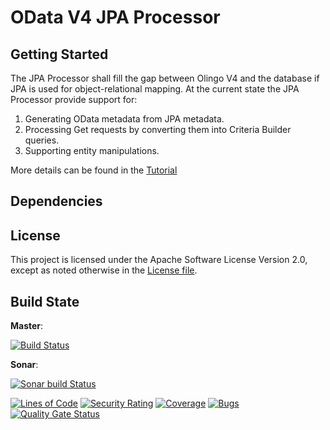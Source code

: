 # OData V4 JPA Processor

## Getting Started

The JPA Processor shall fill the gap between Olingo V4 and the database if JPA is used for object-relational mapping.
At the current state the JPA Processor provide support for:  
1. Generating OData metadata from JPA metadata.  
2. Processing Get requests by converting them into Criteria Builder queries.  
3. Supporting entity manipulations.  

More details can be found in the [Tutorial](https://github.com/SAP/olingo-jpa-processor-v4/blob/develop/jpa-tutorial/Tutorials/Introduction/Introduction.md)

## Dependencies

## License

This project is licensed under the Apache Software License Version 2.0, except as noted otherwise in the [License file](/LICENSE.txt).

## Build State

__Master__: 

[![Build Status](https://prod-build10200.wdf.sap.corp/job/odata-jpa/job/odata-jpa-odata-v4-jpa-processor-PR-linuxx86_64-linuxx86_64/badge/icon?style=plastic)](https://prod-build10200.wdf.sap.corp:443/job/odata-jpa/job/odata-jpa-odata-v4-jpa-processor-PR-linuxx86_64-linuxx86_64/) 

__Sonar__:

[![Sonar build Status](https://prod-build10200.wdf.sap.corp:443/job/odata-jpa/job/odata-jpa-odata-v4-jpa-processor-master-CI-sonar-sonar/12/badge/icon?style=plastic)](https://prod-build10200.wdf.sap.corp:443/job/odata-jpa/job/odata-jpa-odata-v4-jpa-processor-master-CI-sonar-sonar/12/)

[![Lines of Code](https://sonarci.wdf.sap.corp:8443/sonar/api/badges/measure?key=com.sap.olingo%3Aodata-jpa&metric=ncloc)](https://sonarci.wdf.sap.corp:8443/sonar/dashboard?id=com.sap.olingo%3Aodata-jpa)
[![Security Rating](https://sonarci.wdf.sap.corp:8443/sonar/api/badges/measure?key=com.sap.olingo%3Aodata-jpa&metric=security_rating)](https://sonarci.wdf.sap.corp:8443/sonar/dashboard?id=com.sap.olingo%3Aodata-jpa)
[![Coverage](https://sonarci.wdf.sap.corp:8443/sonar/api/badges/measure?key=com.sap.olingo%3Aodata-jpa&metric=coverage)](https://sonarci.wdf.sap.corp:8443/sonar/dashboard?id=com.sap.olingo%3Aodata-jpa)
[![Bugs](https://sonarci.wdf.sap.corp:8443/sonar/api/badges/measure?key=com.sap.olingo%3Aodata-jpa&metric=bugs)](https://sonarci.wdf.sap.corp:8443/sonar/dashboard?id=com.sap.olingo%3Aodata-jpa)
[![Quality Gate Status](https://sonarci.wdf.sap.corp:8443/sonar/api/badges/measure?key=com.sap.olingo%3Aodata-jpa&metric=alert_status)](https://sonarci.wdf.sap.corp:8443/sonar/dashboard?id=com.sap.olingo%3Aodata-jpa)
